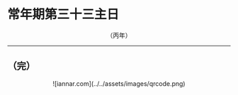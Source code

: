 # 常年期第三十三主日

<div align="center">
（丙年）
</div>

---

## （完）

<div align="center">
![iannar.com](../../assets/images/qrcode.png)
</div>

